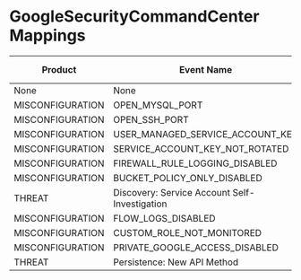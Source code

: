 # GoogleSecurityCommandCenter Mappings
|Product|Event Name|Visual Family|
|-------|----------|-------------|
|None|None|Default|
|MISCONFIGURATION|OPEN_MYSQL_PORT|Default|
|MISCONFIGURATION|OPEN_SSH_PORT|Default|
|MISCONFIGURATION|USER_MANAGED_SERVICE_ACCOUNT_KEY|Default|
|MISCONFIGURATION|SERVICE_ACCOUNT_KEY_NOT_ROTATED|Default|
|MISCONFIGURATION|FIREWALL_RULE_LOGGING_DISABLED|Default|
|MISCONFIGURATION|BUCKET_POLICY_ONLY_DISABLED|Default|
|THREAT|Discovery: Service Account Self-Investigation|Default|
|MISCONFIGURATION|FLOW_LOGS_DISABLED|Default|
|MISCONFIGURATION|CUSTOM_ROLE_NOT_MONITORED|Default|
|MISCONFIGURATION|PRIVATE_GOOGLE_ACCESS_DISABLED|Default|
|THREAT|Persistence: New API Method|Default|
